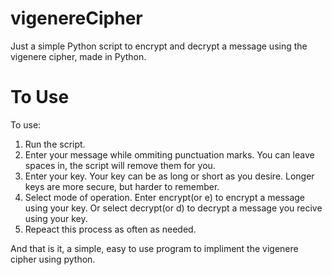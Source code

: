 # vigenereCipher
Just a simple Python script to encrypt and decrypt a message using the vigenere cipher, made in Python.

# To Use

To use: 
1. Run the script.
2. Enter your message while ommiting punctuation marks. You can leave spaces in, the script will remove them for you.
3. Enter your key. Your key can be as long or short as you desire. Longer keys are more secure, but harder to remember.
4. Select mode of operation. Enter encrypt(or e) to encrypt a message using your key. Or select decrypt(or d) to decrypt a message you recive using your key.
5. Repeact this process as often as needed.

And that is it, a simple, easy to use program to impliment the vigenere cipher using python.

